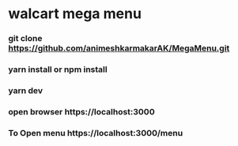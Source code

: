 # walcart mega menu

### git clone https://github.com/animeshkarmakarAK/MegaMenu.git
### yarn install or npm install 
### yarn dev
### open browser https://localhost:3000
### To Open menu  https://localhost:3000/menu

